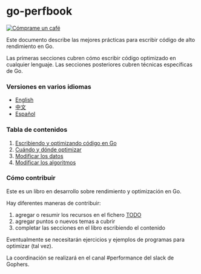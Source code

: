 # go-perfbook

[![Cómprame un café](https://www.buymeacoffee.com/assets/img/custom_images/orange_img.png)](https://www.buymeacoffee.com/dgryski)

Este documento describe las mejores prácticas para escribir código de alto rendimiento en Go.

Las primeras secciones cubren cómo escribir código optimizado en cualquier lenguaje.
Las secciones posteriores cubren técnicas específicas de Go.

### Versiones en varios idiomas

* [English](README.md)
* [中文](performance-zh.md)
* [Español](README-es.md)

### Tabla de contenidos

1. [Escribiendo y optimizando código en Go](performance-es.md#escribir-y-optimizar-codigo-en-go)
1. [Cuándo y dónde optimizar](performance-es.md#cuándo-y-dónde-optimizar)
1. [Modificar los datos](performance-es.md#modificar-los-datos)
1. [Modificar los algoritmos](performance-es.md#modificar-los-algoritmos)

### Cómo contribuir

Este es un libro en desarrollo sobre rendimiento y optimización en Go.

Hay diferentes maneras de contribuir:

   1) agregar o resumir los recursos en el fichero [TODO](TODO)
   2) agregar puntos o nuevos temas a cubrir
   3) completar las secciones en el libro escribiendo el contenido

Eventualmente se necesitarán ejercicios y ejemplos de programas para optimizar (tal vez).

La coordinación se realizará en el canal #performance del slack de Gophers.

